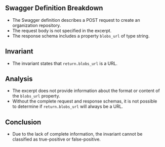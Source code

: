 ## Swagger Definition Breakdown
- The Swagger definition describes a POST request to create an organization repository.
- The request body is not specified in the excerpt.
- The response schema includes a property `blobs_url` of type string.

## Invariant
- The invariant states that `return.blobs_url` is a URL.

## Analysis
- The excerpt does not provide information about the format or content of the `blobs_url` property.
- Without the complete request and response schemas, it is not possible to determine if `return.blobs_url` will always be a URL.

## Conclusion
- Due to the lack of complete information, the invariant cannot be classified as true-positive or false-positive.
